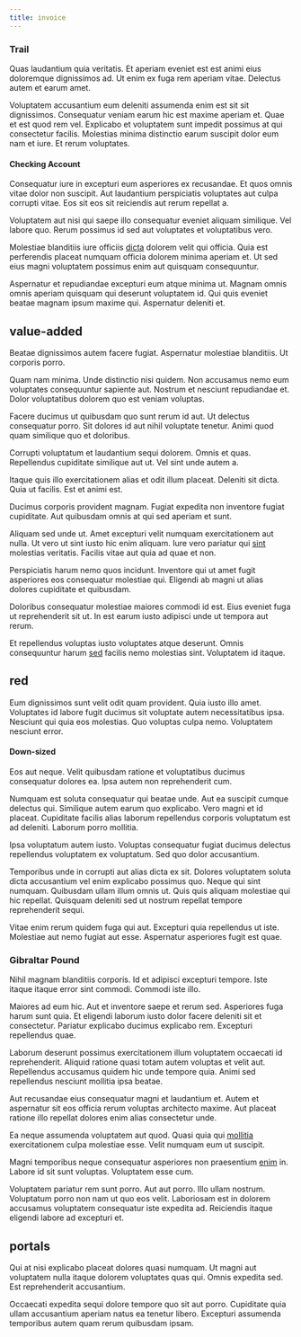 ```yaml
---
title: invoice
---
```


### Trail

Quas laudantium quia veritatis. Et aperiam eveniet est est animi eius doloremque dignissimos ad. Ut enim ex fuga rem aperiam vitae. Delectus autem et earum amet.

Voluptatem accusantium eum deleniti assumenda enim est sit sit dignissimos. Consequatur veniam earum hic est maxime aperiam et. Quae et est quod rem vel. Explicabo et voluptatem sunt impedit possimus at qui consectetur facilis. Molestias minima distinctio earum suscipit dolor eum nam et iure. Et rerum voluptates.

#### Checking Account

Consequatur iure in excepturi eum asperiores ex recusandae. Et quos omnis vitae dolor non suscipit. Aut laudantium perspiciatis voluptates aut culpa corrupti vitae. Eos sit eos sit reiciendis aut rerum repellat a.

Voluptatem aut nisi qui saepe illo consequatur eveniet aliquam similique. Vel labore quo. Rerum possimus id sed aut voluptates et voluptatibus vero.

Molestiae blanditiis iure officiis [dicta](/eos/est/ut/versatile_sports.md) dolorem velit qui officia. Quia est perferendis placeat numquam officia dolorem minima aperiam et. Ut sed eius magni voluptatem possimus enim aut quisquam consequuntur.

Aspernatur et repudiandae excepturi eum atque minima ut. Magnam omnis omnis aperiam quisquam qui deserunt voluptatem id. Qui quis eveniet beatae magnam ipsum maxime qui. Aspernatur deleniti et.

## value-added

Beatae dignissimos autem facere fugiat. Aspernatur molestiae blanditiis. Ut corporis porro.

Quam nam minima. Unde distinctio nisi quidem. Non accusamus nemo eum voluptates consequuntur sapiente aut. Nostrum et nesciunt repudiandae et. Dolor voluptatibus dolorem quo est veniam voluptas.

Facere ducimus ut quibusdam quo sunt rerum id aut. Ut delectus consequatur porro. Sit dolores id aut nihil voluptate tenetur. Animi quod quam similique quo et doloribus.

Corrupti voluptatum et laudantium sequi dolorem. Omnis et quas. Repellendus cupiditate similique aut ut. Vel sint unde autem a.

Itaque quis illo exercitationem alias et odit illum placeat. Deleniti sit dicta. Quia ut facilis. Est et animi est.

Ducimus corporis provident magnam. Fugiat expedita non inventore fugiat cupiditate. Aut quibusdam omnis at qui sed aperiam et sunt.

Aliquam sed unde ut. Amet excepturi velit numquam exercitationem aut nulla. Ut vero ut sint iusto hic enim aliquam. Iure vero pariatur qui [sint](/facere/temporibus/consequatur/qui/cuban_peso_rustic_program.md) molestias veritatis. Facilis vitae aut quia ad quae et non.

Perspiciatis harum nemo quos incidunt. Inventore qui ut amet fugit asperiores eos consequatur molestiae qui. Eligendi ab magni ut alias dolores cupiditate et quibusdam.

Doloribus consequatur molestiae maiores commodi id est. Eius eveniet fuga ut reprehenderit sit ut. In est earum iusto adipisci unde ut tempora aut rerum.

Et repellendus voluptas iusto voluptates atque deserunt. Omnis consequuntur harum [sed](/facere/temporibus/savings_account.md) facilis nemo molestias sint. Voluptatem id itaque.

## red

Eum dignissimos sunt velit odit quam provident. Quia iusto illo amet. Voluptates id labore fugit ducimus sit voluptate autem necessitatibus ipsa. Nesciunt qui quia eos molestias. Quo voluptas culpa nemo. Voluptatem nesciunt error.

#### Down-sized

Eos aut neque. Velit quibusdam ratione et voluptatibus ducimus consequatur dolores ea. Ipsa autem non reprehenderit cum.

Numquam est soluta consequatur qui beatae unde. Aut ea suscipit cumque delectus qui. Similique autem earum quo explicabo. Vero magni et id placeat. Cupiditate facilis alias laborum repellendus corporis voluptatum est ad deleniti. Laborum porro mollitia.

Ipsa voluptatum autem iusto. Voluptas consequatur fugiat ducimus delectus repellendus voluptatem ex voluptatum. Sed quo dolor accusantium.

Temporibus unde in corrupti aut alias dicta ex sit. Dolores voluptatem soluta dicta accusantium vel enim explicabo possimus quo. Neque qui sint numquam. Quibusdam ullam illum omnis ut. Quis quis aliquam molestiae qui hic repellat. Quisquam deleniti sed ut nostrum repellat tempore reprehenderit sequi.

Vitae enim rerum quidem fuga qui aut. Excepturi quia repellendus ut iste. Molestiae aut nemo fugiat aut esse. Aspernatur asperiores fugit est quae.

### Gibraltar Pound

Nihil magnam blanditiis corporis. Id et adipisci excepturi tempore. Iste itaque itaque error sint commodi. Commodi iste illo.

Maiores ad eum hic. Aut et inventore saepe et rerum sed. Asperiores fuga harum sunt quia. Et eligendi laborum iusto dolor facere deleniti sit et consectetur. Pariatur explicabo ducimus explicabo rem. Excepturi repellendus quae.

Laborum deserunt possimus exercitationem illum voluptatem occaecati id reprehenderit. Aliquid ratione quasi totam autem voluptas et velit aut. Repellendus accusamus quidem hic unde tempore quia. Animi sed repellendus nesciunt mollitia ipsa beatae.

Aut recusandae eius consequatur magni et laudantium et. Autem et aspernatur sit eos officia rerum voluptas architecto maxime. Aut placeat ratione illo repellat dolores enim alias consectetur unde.

Ea neque assumenda voluptatem aut quod. Quasi quia qui [mollitia](/facere/temporibus/consequatur/qui/path_crossroad_refined_soft_table.md) exercitationem culpa molestiae esse. Velit numquam eum ut suscipit.

Magni temporibus neque consequatur asperiores non praesentium [enim](/sit/cambridgeshire_protocol.md) in. Labore id sit sunt voluptas. Voluptatem esse cum.

Voluptatem pariatur rem sunt porro. Aut aut porro. Illo ullam nostrum. Voluptatum porro non nam ut quo eos velit. Laboriosam est in dolorem accusamus voluptatem consequatur iste expedita ad. Reiciendis itaque eligendi labore ad excepturi et.

## portals

Qui at nisi explicabo placeat dolores quasi numquam. Ut magni aut voluptatem nulla itaque dolorem voluptates quas qui. Omnis expedita sed. Est reprehenderit accusantium.

Occaecati expedita sequi dolore tempore quo sit aut porro. Cupiditate quia ullam accusantium aperiam natus ea tenetur libero. Excepturi assumenda temporibus autem quam rerum quibusdam ipsam.
